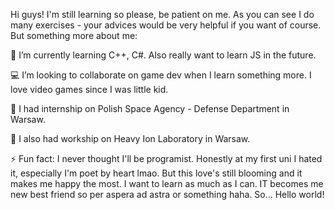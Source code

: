 Hi guys! 
I'm still learning so please, be patient on me. As you can see I do many exercises - your advices would be very helpful if you want of course. But something more about me:

🌱 I’m currently learning C++, C#. Also really want to learn JS in the future.

💻 I’m looking to collaborate on game dev when I learn something more. I love video games since I was little kid.

🚀 I had internship on Polish Space Agency - Defense Department in Warsaw. 

🎇 I also had workship on Heavy Ion Laboratory in Warsaw.


⚡ Fun fact: I never thought I'll be programist. Honestly at my first uni I hated it, especially I'm poet by heart lmao. But this love's still blooming and it makes me happy the most. I want to learn as much as I can. IT becomes me new best friend so per aspera ad astra or something haha. So... Hello world! 
